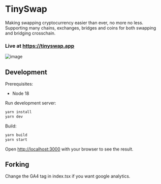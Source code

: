 # TinySwap

Making swapping cryptocurrency easier than ever, no more no less.<br>
Supporting many chains, exchanges, bridges and coins for both swapping and bridging crosschain.

### Live at https://tinyswap.app

![image](https://github.com/paintoshi/tinyswap/assets/88572775/a168dee7-fcf9-4a64-9dfd-1d85ebe3e9c4)

## Development

Prerequisites:

* Node 18

Run development server:

```bash
yarn install
yarn dev
```

Build:

```bash
yarn build
yarn start
```

Open [http://localhost:3000](http://localhost:3000) with your browser to see the result.

## Forking

Change the GA4 tag in index.tsx if you want google analytics.
